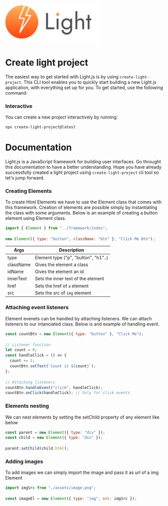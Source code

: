 <p align="left">
  <picture>
    <source media="(prefers-color-scheme: dark)" srcset="./assets/full_logo-light.svg">
    <img alt="Light.svg" src="./assets/full_logo-dark.svg" width="300px">
  </picture>
</p>

# Create light project

The easiest way to get started with Light.js is by using `create-light-project`. This CLI tool enables you to quickly start building a new Light.js application, with everything set up for you. To get started, use the following command:

### Interactive

You can create a new project interactively by running:

```bash
npx create-light-project@latest
```

# Documentation

Light.js is a JavaScript framework for building user interfaces. Go throught this documentation to have a better understanding. Hope you have already successfully created a light project using `create-light-project` cli tool so let's jump forward.

### Creating Elements

To create Html Elements we have to use the Element class that comes with this framework. Creation of elements are possible simply by instantiating the class with some arguments. Below is an example of creating a button element using Element class.

```js
import { Element } from "../framework/index";

new Element({ type: "button", className: "btn" }, "Click Me Btn");
```

| Args      | Description                          |
| --------- | ------------------------------------ |
| type      | Element type ("p", "button", "h1"..) |
| className | Gives the element a class            |
| idName    | Gives the element an id              |
| innerText | Sets the inner text of the element   |
| href      | Sets the href of `a` element         |
| src       | Sets the src of `img` element        |

### Attaching event listeners

Element evenets can be handled by attaching listeners. We can attach listeners to our intanciated class. Below is and example of handling event.

```js
const countBtn = new Element({ type: "button" }, "Click Me");

// Listener function
let count = 0;
const handleClick = () => {
  count += 1;
  countBtn.setText(`Count is ${count}`);
};

// Attaching listeners
countBtn.handleEvent("click", handleClick);
countBtn.onClick(handleClick); // Only for click events
```

### Elements nesting

We can nest elements by setting the setChild property of any element like below

```js
const parent = new Element({ type: "div" });
const child = new Element({ type: "div" });

parent.setChild(child.html);
```

### Adding images

To add images we can simply import the image and pass it as url of a img Element

```js
import imgSrc from "./assets/image.png";

const imageEl = new Element({ type: "img", src: imgSrc });
```
